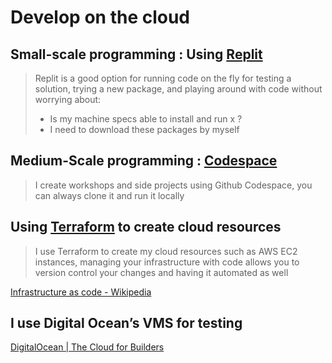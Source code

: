 # Develop on the cloud

## Small-scale programming : Using [Replit](https://replit.com/\~)

> Replit is a good option for running code on the fly for testing a solution, trying a new package, and playing around with code without worrying about:
>
> * Is my machine specs able to install and run x ?
> * I need to download these packages by myself

## Medium-Scale programming : [Codespace](https://github.com/features/codespaces)

> I create workshops and side projects using Github Codespace, you can always clone it and run it locally

## Using [Terraform](https://www.terraform.io/) to create cloud resources

> I use Terraform to create my cloud resources such as AWS EC2 instances, managing your infrastructure with code allows you to version control your changes and having it automated as well

[Infrastructure as code - Wikipedia](https://en.wikipedia.org/wiki/Infrastructure\_as\_code)

## I use Digital Ocean’s VMS for testing

[DigitalOcean | The Cloud for Builders](https://www.digitalocean.com/)
